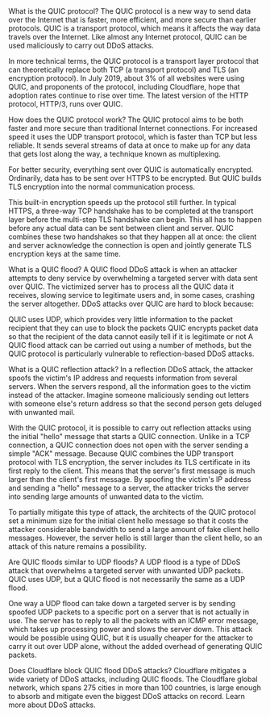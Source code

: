 ##

What is the QUIC protocol?
The QUIC protocol is a new way to send data over the Internet that is faster, more efficient, and more secure than earlier protocols. QUIC is a transport protocol, which means it affects the way data travels over the Internet. Like almost any Internet protocol, QUIC can be used maliciously to carry out DDoS attacks.

In more technical terms, the QUIC protocol is a transport layer protocol that can theoretically replace both TCP (a transport protocol) and TLS (an encryption protocol). In July 2019, about 3% of all websites were using QUIC, and proponents of the protocol, including Cloudflare, hope that adoption rates continue to rise over time. The latest version of the HTTP protocol, HTTP/3, runs over QUIC.

How does the QUIC protocol work?
The QUIC protocol aims to be both faster and more secure than traditional Internet connections. For increased speed it uses the UDP transport protocol, which is faster than TCP but less reliable. It sends several streams of data at once to make up for any data that gets lost along the way, a technique known as multiplexing.

For better security, everything sent over QUIC is automatically encrypted. Ordinarily, data has to be sent over HTTPS to be encrypted. But QUIC builds TLS encryption into the normal communication process.

This built-in encryption speeds up the protocol still further. In typical HTTPS, a three-way TCP handshake has to be completed at the transport layer before the multi-step TLS handshake can begin. This all has to happen before any actual data can be sent between client and server. QUIC combines these two handshakes so that they happen all at once: the client and server acknowledge the connection is open and jointly generate TLS encryption keys at the same time.

What is a QUIC flood?
A QUIC flood DDoS attack is when an attacker attempts to deny service by overwhelming a targeted server with data sent over QUIC. The victimized server has to process all the QUIC data it receives, slowing service to legitimate users and, in some cases, crashing the server altogether. DDoS attacks over QUIC are hard to block because:

QUIC uses UDP, which provides very little information to the packet recipient that they can use to block the packets
QUIC encrypts packet data so that the recipient of the data cannot easily tell if it is legitimate or not
A QUIC flood attack can be carried out using a number of methods, but the QUIC protocol is particularly vulnerable to reflection-based DDoS attacks.

What is a QUIC reflection attack?
In a reflection DDoS attack, the attacker spoofs the victim's IP address and requests information from several servers. When the servers respond, all the information goes to the victim instead of the attacker. Imagine someone maliciously sending out letters with someone else's return address so that the second person gets deluged with unwanted mail.

With the QUIC protocol, it is possible to carry out reflection attacks using the initial "hello" message that starts a QUIC connection. Unlike in a TCP connection, a QUIC connection does not open with the server sending a simple "ACK" message. Because QUIC combines the UDP transport protocol with TLS encryption, the server includes its TLS certificate in its first reply to the client. This means that the server's first message is much larger than the client's first message. By spoofing the victim's IP address and sending a "hello" message to a server, the attacker tricks the server into sending large amounts of unwanted data to the victim.

To partially mitigate this type of attack, the architects of the QUIC protocol set a minimum size for the initial client hello message so that it costs the attacker considerable bandwidth to send a large amount of fake client hello messages. However, the server hello is still larger than the client hello, so an attack of this nature remains a possibility.

Are QUIC floods similar to UDP floods?
A UDP flood is a type of DDoS attack that overwhelms a targeted server with unwanted UDP packets. QUIC uses UDP, but a QUIC flood is not necessarily the same as a UDP flood.

One way a UDP flood can take down a targeted server is by sending spoofed UDP packets to a specific port on a server that is not actually in use. The server has to reply to all the packets with an ICMP error message, which takes up processing power and slows the server down. This attack would be possible using QUIC, but it is usually cheaper for the attacker to carry it out over UDP alone, without the added overhead of generating QUIC packets.

Does Cloudflare block QUIC flood DDoS attacks?
Cloudflare mitigates a wide variety of DDoS attacks, including QUIC floods. The Cloudflare global network, which spans 275 cities in more than 100 countries, is large enough to absorb and mitigate even the biggest DDoS attacks on record. Learn more about DDoS attacks.